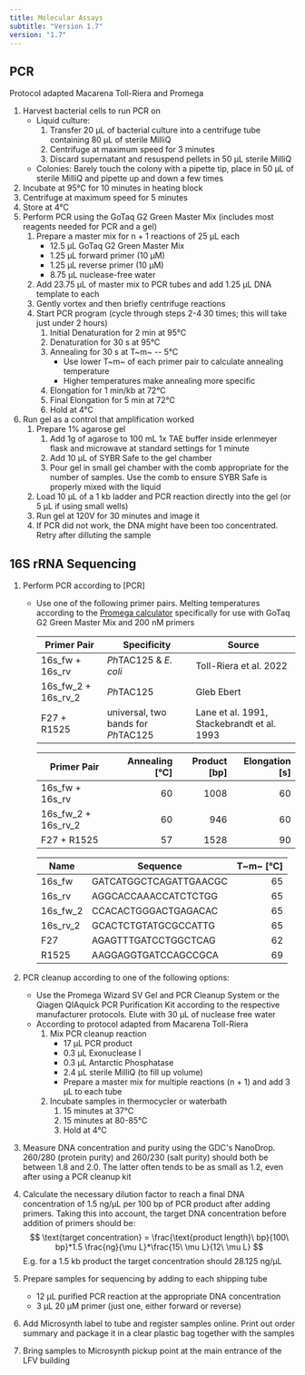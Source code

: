 ```yaml
---
title: Molecular Assays
subtitle: "Version 1.7"
version: "1.7"
---
```


## PCR

Protocol adapted Macarena Toll-Riera and Promega

1. Harvest bacterial cells to run PCR on
   - Liquid culture:
      1. Transfer 20 µL of bacterial culture into a centrifuge tube containing 80 µL of sterile MilliQ
      2. Centrifuge at maximum speed for 3 minutes
      3. Discard supernatant and resuspend pellets in 50 µL sterile MilliQ
   - Colonies: Barely touch the colony with a pipette tip, place in 50 µL of sterile MilliQ and pipette up and down a few times
2. Incubate at 95°C for 10 minutes in heating block
3. Centrifuge at maximum speed for 5 minutes
4. Store at 4°C
5. Perform PCR using the GoTaq G2 Green Master Mix (includes most reagents needed for PCR and a gel)
   1. Prepare a master mix for n + 1 reactions of 25 µL each
      - 12.5 µL GoTaq G2 Green Master Mix
      - 1.25 µL forward primer (10 µM)
      - 1.25 µL reverse primer (10 µM)
      - 8.75 µL nuclease-free water
   2. Add 23.75 µL of master mix to PCR tubes and add 1.25 µL DNA template to each
   3. Gently vortex and then briefly centrifuge reactions
   4. Start PCR program (cycle through steps 2-4 30 times; this will take just under 2 hours)
      1. Initial Denaturation for 2 min at 95°C
      2. Denaturation for 30 s at 95°C
      3. Annealing for 30 s at T~m~ -- 5°C
         - Use lower T~m~ of each primer pair to calculate annealing temperature
         - Higher temperatures make annealing more specific
      4. Elongation for 1 min/kb at 72°C
      5. Final Elongation for 5 min at 72°C
      6. Hold at 4°C
6. Run gel as a control that amplification worked
   1. Prepare 1% agarose gel
      1. Add 1g of agarose to 100 mL 1x TAE buffer inside erlenmeyer flask and microwave at standard settings for 1 minute
      2. Add 10 µL of SYBR Safe to the gel chamber
      3. Pour gel in small gel chamber with the comb appropriate for the number of samples. Use the comb to ensure SYBR Safe is properly mixed with the liquid
   2. Load 10 µL of a 1 kb ladder and PCR reaction directly into the gel (or 5 µL if using small wells)
   3. Run gel at 120V for 30 minutes and image it
   4. If PCR did not work, the DNA might have been too concentrated. Retry after dilluting the sample

## 16S rRNA Sequencing

1. Perform PCR according to [PCR]
   - Use one of the following primer pairs. Melting temperatures according to the [Promega calculator](https://ch.promega.com/resources/tools/biomath/tm-calculator/) specifically for use with GoTaq G2 Green Master Mix and 200 nM primers

     | Primer Pair         | Specificity                         | Source                                     |
     | --- | ----- | ---- |
     | 16s_fw + 16s_rv     | *Ph*TAC125 & *E. coli*              | Toll-Riera et al. 2022                     |
     | 16s_fw_2 + 16s_rv_2 | *Ph*TAC125                          | Gleb Ebert                                 |
     | F27 + R1525         | universal, two bands for *Ph*TAC125 | Lane et al. 1991, Stackebrandt et al. 1993 |

     | Primer Pair         | Annealing \[°C\] | Product \[bp\] | Elongation \[s\] |
     | ------------------- | ---------------: | -------------: | ---------------: |
     | 16s_fw + 16s_rv     |               60 |           1008 |               60 |
     | 16s_fw_2 + 16s_rv_2 |               60 |            946 |               60 |
     | F27 + R1525         |               57 |           1528 |               90 |

     | Name     | Sequence               | T~m~ \[°C\] |
     | -------- | ---------------------- | ----------: |
     | 16s_fw   | GATCATGGCTCAGATTGAACGC |          65 |
     | 16s_rv   | AGGCACCAAACCATCTCTGG   |          65 |
     | 16s_fw_2 | CCACACTGGGACTGAGACAC   |          65 |
     | 16s_rv_2 | GCACTCTGTATGCGCCATTG   |          65 |
     | F27      | AGAGTTTGATCCTGGCTCAG   |          62 |
     | R1525    | AAGGAGGTGATCCAGCCGCA   |          69 |

2. PCR cleanup according to one of the following options:
   - Use the Promega Wizard SV Gel and PCR Cleanup System or the Qiagen QIAquick PCR Purification Kit according to the respective manufacturer protocols. Elute with 30 µL of nuclease free water
   - According to protocol adapted from Macarena Toll-Riera
     1. Mix PCR cleanup reaction
        - 17 µL PCR product
        - 0.3 µL Exonuclease I
        - 0.3 µL Antarctic Phosphatase
        - 2.4 µL sterile MilliQ (to fill up volume)
        - Prepare a master mix for multiple reactions (n + 1) and add 3 µL to each tube
     2. Incubate samples in thermocycler or waterbath
        1. 15 minutes at 37°C
        2. 15 minutes at 80-85°C
        3. Hold at 4°C
3. Measure DNA concentration and purity using the GDC's NanoDrop. 260/280 (protein purity) and 260/230 (salt purity) should both be between 1.8 and 2.0. The latter often tends to be as small as 1.2, even after using a PCR cleanup kit
4. Calculate the necessary dilution factor to reach a final DNA concentration of 1.5 ng/µL per 100 bp of PCR product after adding primers. Taking this into account, the target DNA concentration before addition of primers should be:
   $$ \text{target concentration} = \frac{\text{product length}\ bp}{100\ bp}*1.5 \frac{ng}{\mu L}*\frac{15\ \mu L}{12\ \mu L} $$
   E.g. for a 1.5 kb product the target concentration should 28.125 ng/µL
5. Prepare samples for sequencing by adding to each shipping tube
   - 12 µL purified PCR reaction at the appropriate DNA concentration
   - 3 µL 20 µM primer (just one, either forward or reverse)
6. Add Microsynth label to tube and register samples online. Print out order summary and package it in a clear plastic bag together with the samples
7. Bring samples to Microsynth pickup point at the main entrance of the LFV building
